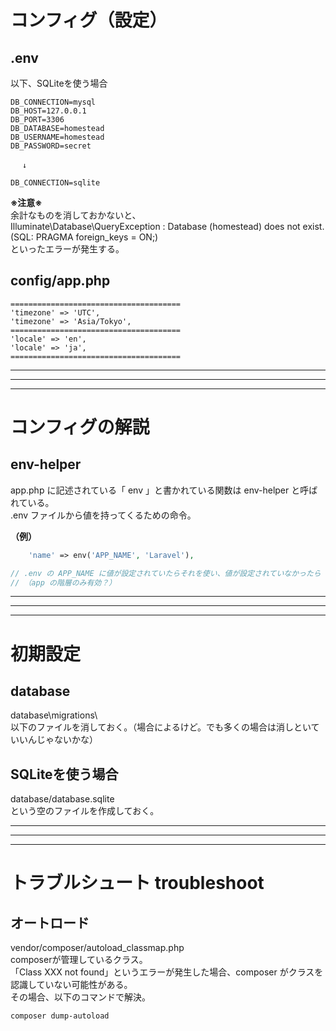 # コンフィグ（設定）

## .env
以下、SQLiteを使う場合
```
DB_CONNECTION=mysql
DB_HOST=127.0.0.1
DB_PORT=3306
DB_DATABASE=homestead
DB_USERNAME=homestead
DB_PASSWORD=secret

　 ↓

DB_CONNECTION=sqlite
```
**※注意※**  
余計なものを消しておかないと、  
Illuminate\Database\QueryException  : Database (homestead) does not exist. (SQL: PRAGMA foreign_keys = ON;)  
といったエラーが発生する。  



## config/app.php
```
======================================
'timezone' => 'UTC',
'timezone' => 'Asia/Tokyo',
======================================
'locale' => 'en',
'locale' => 'ja',
======================================
```

_____________________________________________________________________________
_____________________________________________________________________________
_____________________________________________________________________________
# コンフィグの解説

## env-helper
app.php に記述されている「 env 」と書かれている関数は env-helper と呼ばれている。  
.env ファイルから値を持ってくるための命令。  

**（例）**  
```php
    'name' => env('APP_NAME', 'Laravel'),

// .env の APP_NAME に値が設定されていたらそれを使い、値が設定されていなかったら Laravel を使う、という意味。  
// （app の階層のみ有効？）  
```


_____________________________________________________________________________
_____________________________________________________________________________
_____________________________________________________________________________
# 初期設定

## database
database\migrations\  
以下のファイルを消しておく。（場合によるけど。でも多くの場合は消しといていいんじゃないかな）  

## SQLiteを使う場合
database/database.sqlite  
という空のファイルを作成しておく。  


_____________________________________________________________________________
_____________________________________________________________________________
_____________________________________________________________________________
# トラブルシュート  troubleshoot

## オートロード
vendor/composer/autoload_classmap.php  
composerが管理しているクラス。  
「Class XXX not found」というエラーが発生した場合、composer がクラスを認識していない可能性がある。  
その場合、以下のコマンドで解決。  
```
composer dump-autoload
```
